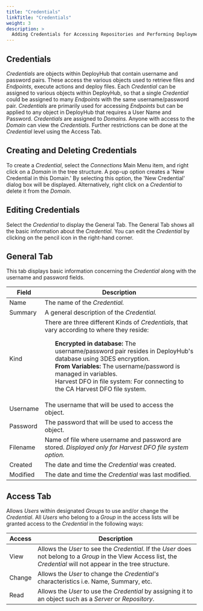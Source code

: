```yaml
---
title: "Credentials"
linkTitle: "Credentials"
weight: 3
description: >
  Adding Credentials for Accessing Repositories and Performing Deployments.
---
```


## Credentials

_Credentials_ are objects within DeployHub that contain username and password pairs. These access the various objects used to retrieve files and _Endpoints_, execute actions and deploy files. Each _Credential_ can be assigned to various objects within DeployHub, so that a single _Credential_ could be assigned to many _Endpoints_ with the same username/password pair. _Credentials_ are primarily used for accessing _Endpoints_ but can be applied to any object in DeployHub that requires a User Name and Password. _Credentials_ are assigned to _Domains._ Anyone with access to the _Domain_ can view the _Credentials_. Further restrictions can be done at the _Credential_ level using the Access Tab.

## Creating and Deleting Credentials

To create a _Credential_, select the _Connections_ Main Menu item, and right click on a _Domain_ in the tree structure. A pop-up option creates a 'New Credential in this Domain.' By selecting this option, the 'New Credential' dialog box will be displayed. Alternatively, right click on a _Credential_ to delete it from the _Domain_.

## Editing Credentials

Select the _Credential_ to display the General Tab. The General Tab shows all the basic information about the _Credential_. You can edit the _Credential_ by clicking on the pencil icon in the right-hand corner.

## General Tab

This tab displays basic information concerning the _Credential_ along with the username and password fields.

| Field | Description |
| --- | --- |
| Name | The name of the _Credential._ |
| Summary | A general description of the _Credential._ |
| Kind | There are three different Kinds of _Credentials_, that vary according to where they reside:<ul style="list-style-type: none;"><li>**Encrypted in database:** The username/password pair resides in DeployHub's database using 3DES encryption.</li><li>**From Variables:** The username/password is managed in variables.</li><li>Harvest DFO in file system: For connecting to the CA Harvest DFO file system.</li><ul style="list-style-type: none;"> |
| Username | The username that will be used to access the object. |
| Password | The password that will be used to access the object. |
| Filename | Name of file where username and password are stored. _Displayed only for Harvest DFO file system option._ |
| Created | The date and time the _Credential_ was created. |
| Modified | The date and time the _Credential_ was last modified. |

## Access Tab

Allows _Users_ within designated _Groups_ to use and/or change the _Credential_. All _Users_ who belong to a _Group_ in the access lists will be granted access to the _Credential_ in the following ways:

| Access | Description |
| --- | --- |
| View | Allows the _User_ to see the _Credential_. If the _User_ does not belong to a _Group_ in the View Access list, the _Credential_ will not appear in the tree structure. |
| Change | Allows the _User_ to change the _Credential's_ characteristics i.e. Name, Summary, etc. |
| Read | Allows the _User_ to use the _Credential_ by assigning it to an object such as a _Server_ or _Repository_. |
